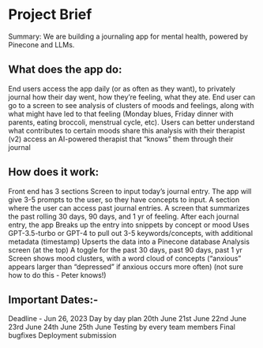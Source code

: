 # Project Brief
Summary: We are building a journaling app for mental health, powered by Pinecone and LLMs.

## What does the app do:
End users access the app daily (or as often as they want), to privately journal how their day went, how they’re feeling, what they ate.
End user can go to a screen to see analysis of clusters of moods and feelings, along with what might have led to that feeling (Monday blues, Friday dinner with parents, eating broccoli, menstrual cycle, etc).
Users can
better understand what contributes to certain moods
share this analysis with their therapist
(v2) access an AI-powered therapist that “knows” them through their journal

## How does it work:
Front end has 3 sections
Screen to input today’s journal entry.
The app will give 3-5 prompts to the user, so they have concepts to input.
A section where the user can access past journal entries.
A screen that summarizes the past rolling 30 days, 90 days, and 1 yr of feeling.
After each journal entry, the app
Breaks up the entry into snippets by concept or mood
Uses GPT-3.5-turbo or GPT-4 to pull out 3-5 keywords/concepts, with additional metadata (timestamp)
Upserts the data into a Pinecone database
Analysis screen
(at the top) A toggle for the past 30 days, past 90 days, past 1 yr
Screen shows mood clusters, with a word cloud of concepts (“anxious” appears larger than “depressed” if anxious occurs more often)
(not sure how to do this - Peter knows!)



## Important Dates:-
Deadline - Jun 26, 2023
Day by day plan
20th June
21st June
22nd June
23rd June
24th June
25th June
Testing by every team members
Final bugfixes
Deployment
submission
